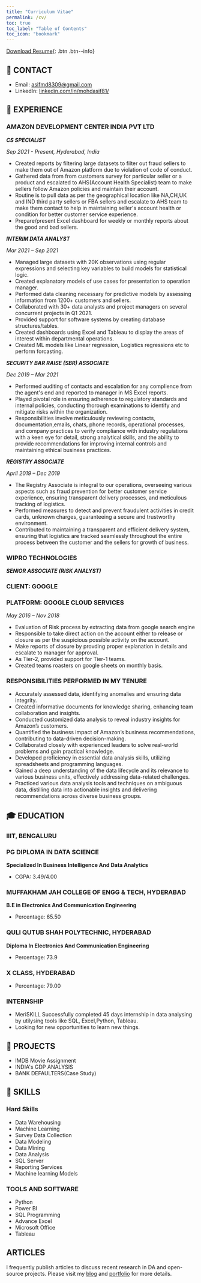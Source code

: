 ```yaml
---
title: "Curriculum Vitae"
permalink: /cv/
toc: true
toc_label: "Table of Contents"
toc_icon: "bookmark"
---
```

[Download Resume](https://datacrunchcentral.github.io/files/Resume.pdf){: .btn .btn--info}


## 📧 CONTACT
- Email: [asifmd8309@gmail.com]()
- LinkedIn: [linkedin.com/in/mohdasif81/](https://www.linkedin.com/in/mohdasif81/)

## 💼 EXPERIENCE
### AMAZON DEVELOPMENT CENTER INDIA PVT LTD

***CS SPECIALIST***

*Sep 2021 - Present, Hyderabad, India*

- Created reports by filtering large datasets to filter out fraud sellers to make them out of Amazon platform due to violation of  code of conduct.
- Gathered data from from customers survey for particular seller or a product and escalated to AHS(Account Health Specialist) team to make sellers follow Amazon policies and maintain their account.
- Routine is to pull data as per the geographical location like NA,CH,UK and IND third party sellers or FBA sellers and escalate to AHS team to make them contact to help in maintaining seller's account health or condition for better customer service experience.
- Prepare/present Excel dashboard for weekly or monthly reports about the good and bad sellers.

***INTERIM DATA ANALYST***

*Mar 2021 – Sep 2021*

- Managed large datasets with 20K observations using regular expressions and selecting key variables to build models for statistical logic.
- Created explanatory models of use cases for presentation to operation manager.
- Performed data cleaning necessary for predictive models by assessing information from 1200+ customers and sellers.
- Collaborated with 30+ data analysts and project managers on several concurrent projects in Q1 2021.
- Provided support for software systems by creating database structures/tables.
- Created dashboards using Excel and Tableau to display the areas of interest within
departmental operations.
- Created ML models like Linear regression, Logistics regressions etc to perform forcasting.

***SECURITY BAR RAISE (SBR) ASSOCIATE***

*Dec 2019 – Mar 2021*

- Performed auditing of contacts and escalation for any complience from the agent's end and reported to manager in MS Excel reports.
- Played pivotal role in ensuring adherence to regulatory standards and internal policies, conducting thorough examinations to identify and mitigate risks within the organization.
- Responsibilities involve meticulously reviewing contacts, documentation,emails, chats, phone records, operational processes, and company practices to verify compliance with industry regulations with a keen eye for detail, strong analytical skills, and the ability to provide recommendations for improving internal controls and maintaining ethical business practices.

***REGISTRY ASSOCIATE***

*April 2019 – Dec 2019*

- The Registry Associate is integral to our operations, overseeing various aspects such as fraud prevention for better customer service experience, ensuring transparent delivery processes, and meticulous tracking of logistics.
- Performed measures to detect and prevent fraudulent activities in credit cards, unknown charges, guaranteeing a secure and trustworthy environment.
- Contributed to maintaining a transparent and efficient delivery system, ensuring that logistics are tracked seamlessly throughout the entire process between the customer and the sellers for growth of business.

### WIPRO TECHNOLOGIES

***SENIOR ASSOCIATE (RISK ANALYST)***
### CLIENT: GOOGLE
### PLATFORM: GOOGLE CLOUD SERVICES

*May 2016 – Nov 2018*

- Evaluation of Risk process by extracting data from google search engine
- Responsible to take direct action on the account either to release or closure as per the suspicious possible activity on the account.
- Make reports of closure by provding proper explanation in details and escalate to manager for approval.
- As Tier-2, provided support for Tier-1 teams.
- Created teams roasters on google sheets on monthly basis.

### RESPONSIBILITIES PERFORMED IN MY TENURE

- Accurately assessed data, identifying anomalies and ensuring data integrity.
- Created informative documents for knowledge sharing, enhancing team collaboration and insights.
- Conducted customized data analysis to reveal industry insights for Amazon’s customers.
- Quantified the business impact of Amazon’s business recommendations, contributing to data-driven decision-making.
- Collaborated closely with experienced leaders to solve real-world problems and gain practical knowledge.
- Developed proficiency in essential data analysis skills, utilizing spreadsheets and programming languages.
- Gained a deep understanding of the data lifecycle and its relevance to various business units, effectively addressing data-related challenges.
- Practiced various data analysis tools and techniques on ambiguous data, distilling data into actionable insights and delivering recommendations across diverse business groups.

## 🎓 EDUCATION
### IIIT, BENGALURU
### PG DIPLOMA IN DATA SCIENCE
**Specialized In Business Intelligence And Data Analytics**
- CGPA: 3.49/4.00

### MUFFAKHAM JAH COLLEGE OF ENGG & TECH, HYDERABAD
**B.E in Electronics And Communication Engineering**
- Percentage: 65.50
  
### QULI QUTUB SHAH POLYTECHNIC, HYDERABAD
**Diploma In Electronics And Communication Engineering**
- Percentage: 73.9

### X CLASS, HYDERABAD
- Percentage: 79.00
  
### INTERNSHIP
- MeriSKILL
  Successfully completed 45 days internship in data analysing by utilysing tools like SQL, Excel,Python, Tableau.
- Looking for new opportunities to learn new things.
  
## 📝 PROJECTS
- IMDB Movie Assignment
- INDIA's GDP ANALYSIS 
- BANK DEFAULTERS(Case Study)

## 🤖 SKILLS
### Hard Skills
-	Data Warehousing
-	Machine Learning
-	Survey Data Collection
-	Data Modeling
-	Data Mining
-	Data Analysis
-	SQL Server     
- Reporting Services
- Machine learning Models

### TOOLS AND SOFTWARE
-	Python
-	Power BI
-	SQL Programming
-	Advance Excel
-	Microsoft Office
-	Tableau

## ARTICLES
I frequently publish articles to discuss recent research in DA and open-source projects. Please visit my [blog](https://datacrunchcentral.github.io/posts/) and [portfolio](https://datacrunchcentral.github.io/portfolio/) for more details.

